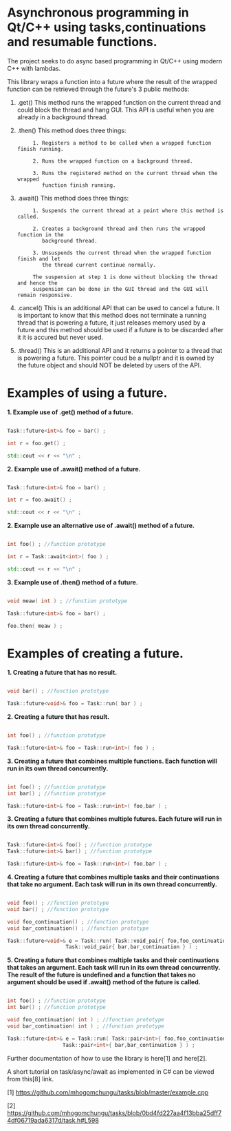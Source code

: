 

Asynchronous programming in Qt/C++ using tasks,continuations and resumable functions.
========

The project seeks to do async based programming in Qt/C++ using modern C++ with lambdas.

This library wraps a function into a future where the result of the wrapped function
can be retrieved through the future's 3 public methods:

1. .get()  This method runs the wrapped function on the current thread
           and could block the thread and hang GUI. This API is useful when you are already
           in a background thread.

2. .then() This method does three things:

            1. Registers a method to be called when a wrapped function finish running.

            2. Runs the wrapped function on a background thread.

            3. Runs the registered method on the current thread when the wrapped
               function finish running.

3. .await() This method does three things:

            1. Suspends the current thread at a point where this method is called.

            2. Creates a background thread and then runs the wrapped function in the
               background thread.

            3. Unsuspends the current thread when the wrapped function finish and let
               the thread current continue normally.

            The suspension at step 1 is done without blocking the thread and hence the
            suspension can be done in the GUI thread and the GUI will remain responsive.

4. .cancel() This is an additional API that can be used to cancel a future. It is important to know that
             this method does not terminate a running thread that is powering a future, it just releases
	     memory used by a future and this method should be used if a future is to be discarded after it
	     it is accured but never used.

5. .thread() This is an additional API and it returns a pointer to a thread that is powering a future. This pointer
             coud be a nullptr and it is owned by the future object and should NOT be deleted by users of the API.

Examples of using a future.
========

**1. Example use of .get() method of a future.**

```c++

Task::future<int>& foo = bar() ;

int r = foo.get() ;

std::cout << r << "\n" ;

```

**2. Example use of .await() method of a future.**

```c++

Task::future<int>& foo = bar() ;

int r = foo.await() ;

std::cout << r << "\n" ;

```
**2. Example use an alternative use of .await() method of a future.**

```c++

int foo() ; //function prototype

int r = Task::await<int>( foo ) ;

std::cout << r << "\n" ;

```

**3. Example use of .then() method of a future.**

```c++

void meaw( int ) ; //function prototype

Task::future<int>& foo = bar() ;

foo.then( meaw ) ;

```

Examples of creating a future.
========

**1. Creating a future that has no result.**
```c++

void bar() ; //function prototype

Task::future<void>& foo = Task::run( bar ) ;

```

**2. Creating a future that has result.**
```c++

int foo() ; //function prototype

Task::future<int>& foo = Task::run<int>( foo ) ;

```

**3. Creating a future that combines multiple functions. Each function will run in its own thread concurrently.**

```c++

int foo() ; //function prototype
int bar() ; //function prototype

Task::future<int>& foo = Task::run<int>( foo,bar ) ;

```

**3. Creating a future that combines multiple futures. Each future will run in its own thread concurrently.**

```c++

Task::future<int>& foo() ; //function prototype
Task::future<int>& bar() ; //function prototype

Task::future<int>& foo = Task::run<int>( foo,bar ) ;

```

**4. Creating a future that combines multiple tasks and their continuations that take no argument. Each task will run in its own thread concurrently.**
```c++

void foo() ; //function prototype
void bar() ; //function prototype

void foo_continuation() ; //function prototype
void bar_continuation() ; //function prototype

Task::future<void>& e = Task::run( Task::void_pair{ foo,foo_continuation },
				   Task::void_pair{ bar,bar_continuation } ) ;

```

**5. Creating a future that combines multiple tasks and their continuations that takes an argument. Each task will run in its own thread concurrently. The result of the future is undefined and a function that takes no argument should be used if .await() method of the future is called.**
```c++

int foo() ; //function prototype
int bar() ; //function prototype

void foo_continuation( int ) ; //function prototype
void bar_continuation( int ) ; //function prototype

Task::future<int>& e = Task::run( Task::pair<int>{ foo,foo_continuation },
				  Task::pair<int>{ bar,bar_continuation } ) ;
```

Further documentation of how to use the library is here[1] and here[2].

A short tutorial on task/async/await as implemented in C# can be viewed from this[8] link.

[1] https://github.com/mhogomchungu/tasks/blob/master/example.cpp

[2] https://github.com/mhogomchungu/tasks/blob/0bd4fd227aa4f13bba25dff74df06719ada6317d/task.h#L598
